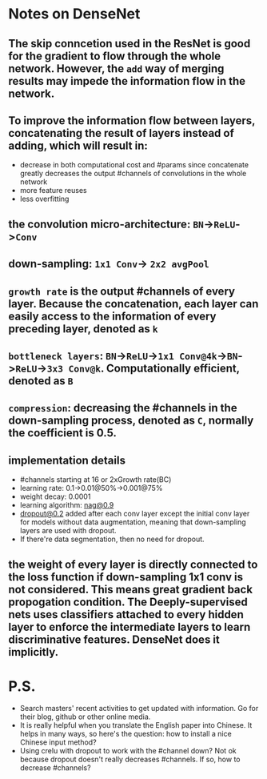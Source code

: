 # Notes on DenseNet 

## The skip conncetion used in the ResNet is good for the gradient to flow through the whole network. However, the `add` way of merging results may impede the information flow in the network.

## To improve the information flow between layers, concatenating the result of layers instead of adding, which will result in:
- decrease in both computational cost and \#params since concatenate greatly decreases the output \#channels of convolutions in the whole network
- more feature reuses
- less overfitting

## the convolution micro-architecture: `BN`->`ReLU`->`Conv`

## down-sampling: `1x1 Conv`-> `2x2 avgPool`

## `growth rate` is the output \#channels of every layer. Because the concatenation, each layer can easily access to the information of every preceding layer, denoted as `k`

## `bottleneck layers`: `BN`->`ReLU`->`1x1 Conv@4k`->`BN`->`ReLU`->`3x3 Conv@k`. Computationally efficient, denoted as `B`

## `compression`:  decreasing the \#channels in the down-sampling process, denoted as `C`, normally the coefficient is 0.5.

## implementation details
- \#channels starting at 16 or 2xGrowth rate(BC)
- learning rate: 0.1->0.01@50%->0.001@75%
- weight decay: 0.0001
- learning algorithm: nag@0.9
- dropout@0.2 added after each conv layer except the initial conv layer for models without data augmentation, meaning that down-sampling layers are used with dropout.
- If there're data segmentation, then no need for dropout.

## the weight of every layer is directly connected to the loss function if down-sampling 1x1 conv is not considered. This means great gradient back propogation condition. The Deeply-supervised nets uses classifiers attached to every hidden layer to enforce the intermediate layers to learn discriminative features. DenseNet does it implicitly.


# P.S.
- Search masters' recent activities to get updated with information. Go for their blog, github or other online media.
- It is really helpful when you translate the English paper into Chinese. It helps in many ways, so here's the question: how to install a nice Chinese input method?
- Using crelu with dropout to work with the \#channel down? Not ok because dropout doesn't really decreases \#channels. If so, how to decrease \#channels?